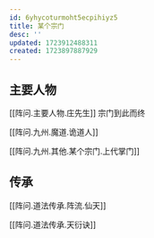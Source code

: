 ```yaml
---
id: 6yhycoturmoht5ecpihiyz5
title: 某个宗门
desc: ''
updated: 1723912488311
created: 1723897887929
---
```


## 主要人物

[[阵问.主要人物.庄先生]] 宗门到此而终

[[阵问.九州.魔道.诡道人]]

[[阵问.九州.其他.某个宗门.上代掌门]]

## 传承

[[阵问.道法传承.阵流.仙天]]

[[阵问.道法传承.天衍诀]]
